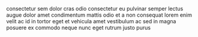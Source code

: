 consectetur sem dolor cras odio consectetur eu pulvinar semper lectus augue
dolor amet condimentum mattis odio et a non consequat lorem enim velit ac id in
tortor eget et vehicula amet vestibulum ac sed in magna posuere ex commodo
neque nunc eget rutrum justo purus
